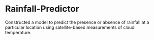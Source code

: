 # Rainfall-Predictor
Constructed a model to predict the presence or absence of rainfall at a particular location using satellite-based measurements of cloud temperature.
